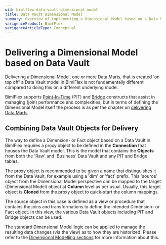 ```yaml
---
uid: bimlflex-data-vault-dimensional-model
title: Data Vault Dimensional Model
summary: Overview of implementing a Dimensional Model based on a Data Vault
varigenceProduct: BimlFlex
varigenceArticleType: Conceptual
---
```

# Delivering a Dimensional Model based on Data Vault

Delivering a Dimensional Model, one or more Data Marts, that is created 'on top off' a Data Vault model in BimlFlex is not fundamentally different compared to doing this on a different underlying model.

BimlFlex supports [Point-In-Time](xref:bimlflex-data-vault-concept-pit) (PIT) and [Bridge](xref:bimlflex-data-vault-concept-bridge) constructs that assist in managing (join) performance and complexities, but in terms of defining the Dimensional Model itself the process is as per the chapter on [delivering Data Marts](xref:bimlflex-data-delivery-index).

## Combining Data Vault Objects for Delivery

The way to define a Dimension- or Fact object based on a Data Vault in BimlFlex requires a proxy object to be defined in the **Connection** that houses the Data Vault model. This is the model that contains the **Objects** from both the 'Raw' and 'Business' Data Vault and any PIT and Bridge tables.

The proxy object is recommended to be given a name that distinguishes it from the Data Vault, for example using a 'dim' or 'fact' prefix. This 'source' object from the Dimensional Model perspective can be mapped to the target (Dimensional Model) object at **Column** level as per usual. Usually, this target object is **Cloned** from the proxy object to quick-start the column mappings.

The source object in this case is defined as a view or procedure that contains the joins and transformations to define the intended Dimension- or Fact object. In this view, the various Data Vault objects including PIT and Bridge objects can be used.

The standard Dimensional Model logic can be applied to manage the resulting data changes (via the view) as to how they are historized. Please refer to the [Dimensional Modelling sections](xref:bimlflex-data-delivery-index) for more information about this.